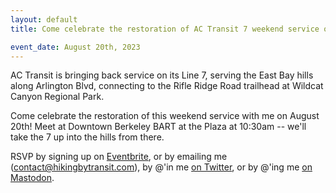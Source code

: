 ```yaml
---
layout: default
title: Come celebrate the restoration of AC Transit 7 weekend service on August 20th!

event_date: August 20th, 2023
---
```


AC Transit is bringing back service on its Line 7, serving the East Bay hills along Arlington Blvd, connecting to the Rifle Ridge Road trailhead at Wildcat Canyon Regional Park.

Come celebrate the restoration of this weekend service with me on August 20th! Meet at Downtown Berkeley BART at the Plaza at 10:30am -- we'll take the 7 up into the hills from there.

RSVP by signing up on [Eventbrite](https://www.eventbrite.com/e/ac-transit-7-weekend-service-celebration-hike-tickets-672723583347), or by emailing me (contact@hikingbytransit.com), by @'in me [on Twitter](https://twitter.com/dotTsch), or by @'ing me [on Mastodon](towns.gay/@tschuy).